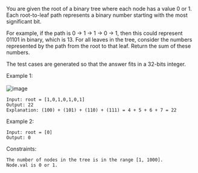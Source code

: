 You are given the root of a binary tree where each node has a value 0 or 1. Each root-to-leaf path represents a binary number starting with the most significant bit.

For example, if the path is 0 -> 1 -> 1 -> 0 -> 1, then this could represent 01101 in binary, which is 13.
For all leaves in the tree, consider the numbers represented by the path from the root to that leaf. Return the sum of these numbers.

The test cases are generated so that the answer fits in a 32-bits integer.

 

Example 1: \
\
![image](https://user-images.githubusercontent.com/86098096/198032803-8200c62c-8acc-4a7c-89d2-48cd2e54da0a.png)


```
Input: root = [1,0,1,0,1,0,1]
Output: 22
Explanation: (100) + (101) + (110) + (111) = 4 + 5 + 6 + 7 = 22
```
Example 2:
```
Input: root = [0]
Output: 0
``` 

Constraints:
```
The number of nodes in the tree is in the range [1, 1000].
Node.val is 0 or 1.
```
